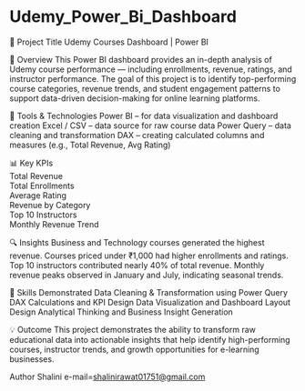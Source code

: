 # Udemy_Power_Bi_Dashboard

🎯 Project Title
Udemy Courses Dashboard | Power BI

📘 Overview
This Power BI dashboard provides an in-depth analysis of Udemy course performance — including enrollments, revenue, ratings, and instructor performance.
The goal of this project is to identify top-performing course categories, revenue trends, and student engagement patterns to support data-driven decision-making for online learning platforms.

🧰 Tools & Technologies
Power BI – for data visualization and dashboard creation
Excel / CSV – data source for raw course data
Power Query – data cleaning and transformation
DAX – creating calculated columns and measures (e.g., Total Revenue, Avg Rating)

📊 Key KPIs
<br>
Total Revenue
<br>
Total Enrollments
<br>
Average Rating
<br>
Revenue by Category
<br>
Top 10 Instructors
<br>
Monthly Revenue Trend

🔍 Insights
Business and Technology courses generated the highest revenue.
Courses priced under ₹1,000 had higher enrollments and ratings.
Top 10 instructors contributed nearly 40% of total revenue.
Monthly revenue peaks observed in January and July, indicating seasonal trends.

🧠 Skills Demonstrated
Data Cleaning & Transformation using Power Query
DAX Calculations and KPI Design
Data Visualization and Dashboard Layout Design
Analytical Thinking and Business Insight Generation

💡 Outcome
This project demonstrates the ability to transform raw educational data into actionable insights that help identify high-performing courses, instructor trends, and growth opportunities for e-learning businesses.

Author
Shalini
e-mail=shalinirawat01751@gmail.com


